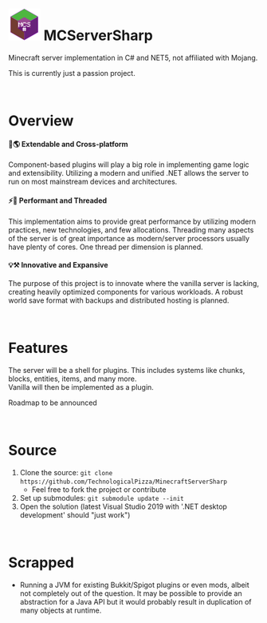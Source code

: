 # ![](icon.png) MCServerSharp
Minecraft server implementation in C# and NET5, not affiliated with Mojang.  

This is currently just a passion project.

<br>

# Overview

#### 🧩🌎 Extendable and Cross-platform
Component-based plugins will play a big role in implementing game logic and extensibility.
Utilizing a modern and unified .NET allows the server to run on most mainstream devices and architectures. 

#### ⚡🧵 Performant and Threaded 
This implementation aims to provide great performance by utilizing modern practices, new technologies, and few allocations. 
Threading many aspects of the server is of great importance as modern/server processors usually have plenty of cores. 
One thread per dimension is planned. 

#### 💡⚒️ Innovative and Expansive
The purpose of this project is to innovate where the vanilla server is lacking, creating heavily optimized components for various workloads. A robust world save format with backups and distributed hosting is planned. 

<br>

# Features
The server will be a shell for plugins.
This includes systems like chunks, blocks, entities, items, and many more.  
Vanilla will then be implemented as a plugin.

Roadmap to be announced

<br>

# Source
1. Clone the source: `git clone https://github.com/TechnologicalPizza/MinecraftServerSharp`  
    - Feel free to fork the project or contribute
1. Set up submodules: `git submodule update --init`  
1. Open the solution (latest Visual Studio 2019 with '.NET desktop development' should "just work")  

<br>

# Scrapped
- Running a JVM for existing Bukkit/Spigot plugins or even mods, albeit not completely out of the question. It may be possible to provide an abstraction for a Java API but it would probably result in duplication of many objects at runtime.